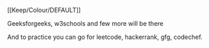 [[Keep/Colour/DEFAULT]] 

Geeksforgeeks, w3schools and few more will be there

And to practice you can go for leetcode, hackerrank, gfg, codechef.

